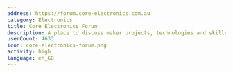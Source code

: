 ```yaml
---
address: https://forum.core-electronics.com.au
category: Electronics
title: Core Electronics Forum
description: A place to discuss maker projects, technologies and skills.
userCount: 4633
icon: core-electronics-forum.png
activity: high
language: en_GB
---
```

